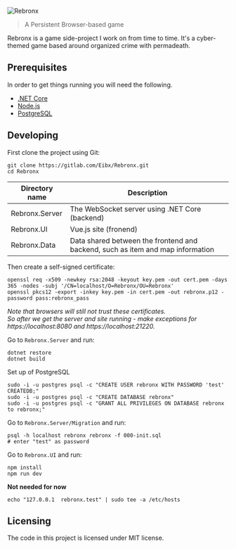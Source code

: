 ![Rebronx](https://rebronx.com/rebronx.png)
> A Persistent Browser-based game

Rebronx is a game side-project I work on from time to time.
It's a cyber-themed game based around organized crime with permadeath.

## Prerequisites

In order to get things running you will need the following.

- [.NET Core](https://www.microsoft.com/net/download/)
- [Node.js](https://nodejs.org/en/)
- [PostgreSQL](https://www.postgresql.org/download/)

## Developing

First clone the project using Git:

```shell
git clone https://gitlab.com/Eibx/Rebronx.git
cd Rebronx
```

Directory name | Description
-------------- | --------------
Rebronx.Server | The WebSocket server using .NET Core (backend)
Rebronx.UI | Vue.js site (fronend)
Rebronx.Data | Data shared between the frontend and backend, such as item and map information


Then create a self-signed certificate:

```shell
openssl req -x509 -newkey rsa:2048 -keyout key.pem -out cert.pem -days 365 -nodes -subj '/CN=localhost/O=Rebronx/OU=Rebronx'
openssl pkcs12 -export -inkey key.pem -in cert.pem -out rebronx.p12 -password pass:rebronx_pass
```

*Note that browsers will still not trust these certificates.*  
*So after we get the server and site running - make exceptions for https://localhost:8080 and https://localhost:21220.*

Go to `Rebronx.Server` and run:

```shell
dotnet restore
dotnet build
```

Set up of PostgreSQL

```shell
sudo -i -u postgres psql -c "CREATE USER rebronx WITH PASSWORD 'test' CREATEDB;"
sudo -i -u postgres psql -c "CREATE DATABASE rebronx"
sudo -i -u postgres psql -c "GRANT ALL PRIVILEGES ON DATABASE rebronx to rebronx;"
```

Go to `Rebronx.Server/Migration` and run:

```shell
psql -h localhost rebronx rebronx -f 000-init.sql
# enter "test" as password
```

Go to `Rebronx.UI` and run:

```shell
npm install
npm run dev
```

**Not needed for now**

```shell
echo "127.0.0.1  rebronx.test" | sudo tee -a /etc/hosts
```

## Licensing

The code in this project is licensed under MIT license.